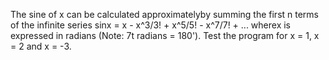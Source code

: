 
The sine of x can be calculated approximatelyby summing the first n terms of the infinite series
sinx = x - x^3/3! + x^5/5! - x^7/7! + ...
wherex is expressed in radians (Note: 7t radians = 180').
Test the program for x = 1, x = 2 and x = -3.
